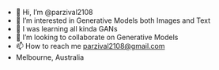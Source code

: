 - 👋 Hi, I’m @parzival2108
- 👀 I’m interested in Generative Models both Images and Text
- 🌱 I was learning all kinda GANs
- 💞️ I’m looking to collaborate on Generative Models
- 📫 How to reach me parzival2108@gmail.com
- Melbourne, Australia

<!---
parzival2108/parzival2108 is a ✨ special ✨ repository because its `README.md` (this file) appears on your GitHub profile.
You can click the Preview link to take a look at your changes.
--->
